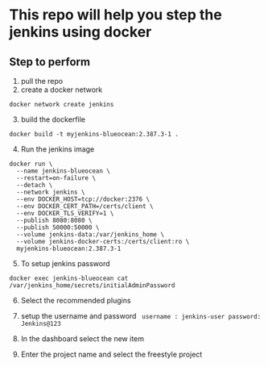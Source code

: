 # This repo will help you step the jenkins using docker

## Step to perform

1. pull the repo
2. create a docker network

```
docker network create jenkins
```

3. build the dockerfile

```
docker build -t myjenkins-blueocean:2.387.3-1 .
```

4. Run the jenkins image

```
docker run \
  --name jenkins-blueocean \
  --restart=on-failure \
  --detach \
  --network jenkins \
  --env DOCKER_HOST=tcp://docker:2376 \
  --env DOCKER_CERT_PATH=/certs/client \
  --env DOCKER_TLS_VERIFY=1 \
  --publish 8080:8080 \
  --publish 50000:50000 \
  --volume jenkins-data:/var/jenkins_home \
  --volume jenkins-docker-certs:/certs/client:ro \
  myjenkins-blueocean:2.387.3-1
```

5. To setup jenkins password

```
docker exec jenkins-blueocean cat /var/jenkins_home/secrets/initialAdminPassword
```

6. Select the recommended plugins

7. setup the username and password
   ` username : jenkins-user password: Jenkins@123`

8. In the dashboard select the new item

9. Enter the project name and select the freestyle project

